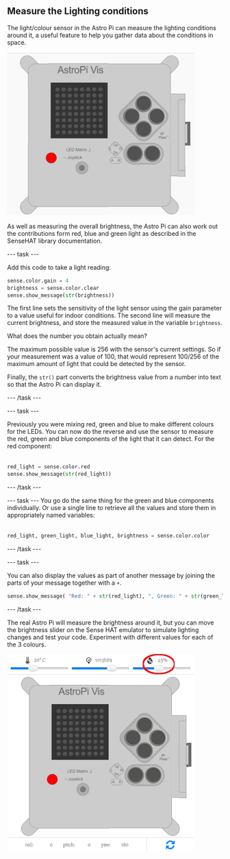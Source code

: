 ## Measure the Lighting conditions

The light/colour sensor in the Astro Pi can measure the lighting conditions around it, a useful feature to help you gather data about the conditions in space.

![Message about the humidity](images/degrees-message.gif)

As well as measuring the overall brightness, the Astro Pi can also work out the contributions form red, blue and green light as described in the SenseHAT library documentation. 



--- task ---

Add this code to take a light reading:

```python
sense.color.gain = 4
brightness = sense.color.clear
sense.show_message(str(brightness))
```
The first line sets the sensitivity of the light sensor using the gain parameter to a value useful for indoor conditions. The second line will measure the current brightness, and store the measured value in the variable `brightness`. 

What does the number you obtain actually mean? 

The maximum possible value is 256 with the sensor's current settings. So if your measurement was a value of 100, that would represent 100/256 of the maximum amount of light that could be detected by the sensor. 

Finally, the `str()` part converts the brightness value from a number into text so that the Astro Pi can display it.

--- /task ---

--- task ---

Previously you were mixing red, green and blue to make different colours for the LEDs. You can now do the reverse and use the sensor to measure the red, green and blue components of the light that it can detect. For the red component:

```python

red_light = sense.color.red
sense.show_message(str(red_light))
```

--- /task ---

--- task ---
You go do the same thing for the green and blue components individually. Or use a single line to retrieve all the values and store them in appropriately named variables:

```python

red_light, green_light, blue_light, brightness = sense.color.color
```

--- /task ---


--- task ---

You can also display the values as part of another message by joining the parts of your message together with a `+`.

```python
sense.show_message( "Red: " + str(red_light), ", Green: " + str(green_light), ", Blue: " + str(blue_light) )
```

--- /task ---

The real Astro Pi will measure the brightness around it, but you can move the brightness slider on the Sense HAT emulator to simulate lighting changes and test your code. Experiment with different values for each of the 3 colours. 

![Humidity slider](images/humidity-slider.png)

